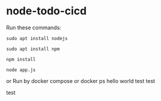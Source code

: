 # node-todo-cicd

Run these commands:


`sudo apt install nodejs`


`sudo apt install npm`


`npm install`

`node app.js`

or Run by docker compose
or docker ps
hello world
test
test


test

